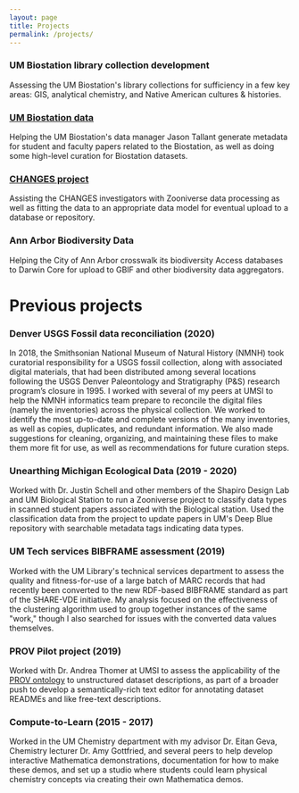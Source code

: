 ```yaml
---
layout: page
title: Projects
permalink: /projects/
---
```


### UM Biostation library collection development
Assessing the UM Biostation's library collections for sufficiency in a few key areas: GIS, analytical chemistry, and Native American cultures & histories.

### [UM Biostation data](https://mfield.umich.edu/)
Helping the UM Biostation's data manager Jason Tallant generate metadata for student and faculty papers related to the Biostation, 
as well as doing some high-level curation for Biostation datasets.

### [CHANGES project](https://www.akthomer.com/current-projects#h.p_wWFjIATg6bii)
Assisting the CHANGES investigators with Zooniverse data processing as well as fitting the data to an appropriate data model for 
eventual upload to a database or repository.

### Ann Arbor Biodiversity Data
Helping the City of Ann Arbor crosswalk its biodiversity Access databases to Darwin Core for upload to GBIF and other biodiversity data aggregators. 

# Previous projects

### Denver USGS Fossil data reconciliation (2020)
In 2018, the Smithsonian National Museum of Natural History (NMNH) took curatorial responsibility for a USGS fossil collection, along with associated digital materials, that had been distributed among several locations following the USGS Denver Paleontology and Stratigraphy (P&S) research program’s closure in 1995. I worked with several of my peers at UMSI to help the NMNH informatics team prepare to reconcile the digital files (namely the inventories) across the physical collection. We worked to identify the most up-to-date and complete versions of the many inventories, as well as copies, duplicates, and redundant information. We also made suggestions for cleaning, organizing, and maintaining these files to make them more fit for use, as well as recommendations for future curation steps. 

### Unearthing Michigan Ecological Data (2019 - 2020)
Worked with Dr. Justin Schell and other members of the Shapiro Design Lab and UM Biological Station to run a Zooniverse project to classify data types in scanned student papers associated with the Biological station. Used the classification data from the project to update papers in UM's Deep Blue repository with searchable metadata tags indicating data types.

### UM Tech services BIBFRAME assessment (2019)
Worked with the UM Library's technical services department to assess the quality and fitness-for-use of a large batch of MARC records that had recently been converted to the new RDF-based BIBFRAME standard as part of the SHARE-VDE initiative. My analysis focused on the effectiveness of the clustering algorithm used to group together instances of the same "work," though I also searched for issues with the converted data values themselves.

### PROV Pilot project (2019)
Worked with Dr. Andrea Thomer at UMSI to assess the applicability of the [PROV ontology](https://www.w3.org/TR/prov-o/) to unstructured dataset descriptions, as part of a broader push to develop a semantically-rich text editor for annotating dataset READMEs and like free-text descriptions.

### Compute-to-Learn (2015 - 2017)
Worked in the UM Chemistry department with my advisor Dr. Eitan Geva, Chemistry lecturer Dr. Amy Gottfried, and several peers to help develop interactive Mathematica demonstrations, documentation for how to make these demos, and set up a studio where students could learn physical chemistry concepts via creating their own Mathematica demos.
